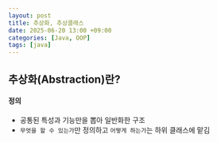 ```yaml
---
layout: post
title: 추상화, 추상클래스
date: 2025-06-20 13:00 +09:00
categories: [Java, OOP]
tags: [java]
---
```


## 추상화(Abstraction)란?

#### 정의

- 공통된 특성과 기능만을 뽑아 일반화한 구조
- `무엇을 할 수 있는가`만 정의하고 `어떻게 하는가`는 하위 클래스에 맡김

<br>